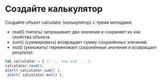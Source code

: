 # Создайте калькулятор

Создайте объект calculator (калькулятор) с тремя методами: 

- read() (читать) запрашивает два значения и сохраняет их как свойства
объекта.
- sum() (суммировать) возвращает сумму сохранённых значений.
- mul() (умножить) перемножает сохранённые значения и возвращает
результат.

```jsx
let calculator = { // ... ваш код ... };
calculator.read(); 
alert( calculator.sum() );
 alert( calculator.mul() ); 
```